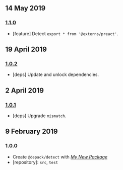 ## 14 May 2019

### [1.1.0](https://github.com/dpck/detect/compare/v1.0.2...v1.1.0)

- [feature] Detect `export * from '@externs/preact'`.

## 19 April 2019

### [1.0.2](https://github.com/dpck/detect/compare/v1.0.1...v1.0.2)

- [deps] Update and unlock dependencies.

## 2 April 2019

### [1.0.1](https://github.com/dpck/detect/compare/v1.0.0...v1.0.1)

- [deps] Upgrade `mismatch`.

## 9 February 2019

### 1.0.0

- Create `@depack/detect` with _[My New Package](https://mnpjs.org)_
- [repository]: `src`, `test`
